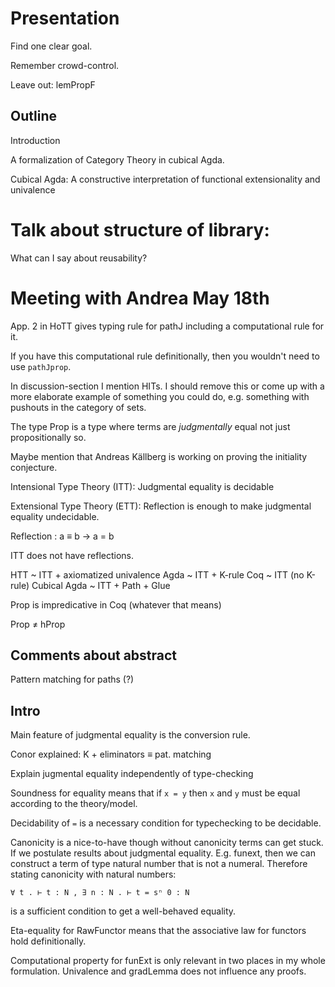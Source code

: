 Presentation
====
Find one clear goal.

Remember crowd-control.

Leave out:
  lemPropF

Outline
-------

Introduction

A formalization of Category Theory in cubical Agda.

Cubical Agda: A constructive interpretation of functional
extensionality and univalence

Talk about structure of library:
===

What can I say about reusability?

Meeting with Andrea May 18th
============================

App. 2 in HoTT gives typing rule for pathJ including a computational
rule for it.

If you have this computational rule definitionally, then you wouldn't
need to use `pathJprop`.

In discussion-section I mention HITs. I should remove this or come up
with a more elaborate example of something you could do, e.g.
something with pushouts in the category of sets.

The type Prop is a type where terms are *judgmentally* equal not just
propositionally so.

Maybe mention that Andreas Källberg is working on proving the
initiality conjecture.

Intensional Type Theory (ITT): Judgmental equality is decidable

Extensional Type Theory (ETT): Reflection is enough to make judgmental
equality undecidable.

  Reflection : a ≡ b → a = b

ITT does not have reflections.

HTT ~ ITT + axiomatized univalence
Agda ~ ITT + K-rule
Coq  ~ ITT (no K-rule)
Cubical Agda ~ ITT + Path + Glue

Prop is impredicative in Coq (whatever that means)

Prop ≠ hProp

Comments about abstract
-----

Pattern matching for paths (?)

Intro
-----
Main feature of judgmental equality is the conversion rule.

Conor explained: K + eliminators ≡ pat. matching

Explain jugmental equality independently of type-checking

Soundness for equality means that if `x = y` then `x` and `y` must be
equal according to the theory/model.

Decidability of `=` is a necessary condition for typechecking to be
decidable.

Canonicity is a nice-to-have though without canonicity terms can get
stuck. If we postulate results about judgmental equality. E.g. funext,
then we can construct a term of type natural number that is not a
numeral. Therefore stating canonicity with natural numbers:

    ∀ t . ⊢ t : N , ∃ n : N . ⊢ t = sⁿ 0 : N

is a sufficient condition to get a well-behaved equality.

Eta-equality for RawFunctor means that the associative law for
functors hold definitionally.

Computational property for funExt is only relevant in two places in my
whole formulation. Univalence and gradLemma does not influence any
proofs.
